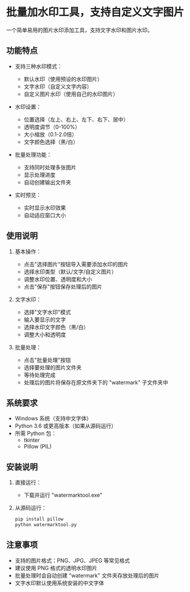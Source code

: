 # 批量加水印工具，支持自定义文字图片


一个简单易用的图片水印添加工具，支持文字水印和图片水印。

## 功能特点

- 支持三种水印模式：
  - 默认水印（使用预设的水印图片）
  - 文字水印（自定义文字内容）
  - 自定义图片水印（使用自己的水印图片）

- 水印设置：
  - 位置选择（左上、右上、左下、右下、居中）
  - 透明度调节（0-100%）
  - 大小缩放（0.1-2.0倍）
  - 文字颜色选择（黑/白）

- 批量处理功能：
  - 支持同时处理多张图片
  - 显示处理进度
  - 自动创建输出文件夹

- 实时预览：
  - 实时显示水印效果
  - 自动适应窗口大小

## 使用说明

1. 基本操作：
   - 点击"选择图片"按钮导入需要添加水印的图片
   - 选择水印类型（默认/文字/自定义图片）
   - 调整水印位置、透明度和大小
   - 点击"保存"按钮保存处理后的图片

2. 文字水印：
   - 选择"文字水印"模式
   - 输入要显示的文字
   - 选择水印文字颜色（黑/白）
   - 调整大小和透明度

3. 批量处理：
   - 点击"批量处理"按钮
   - 选择要处理的图片文件夹
   - 等待处理完成
   - 处理后的图片将保存在原文件夹下的 "watermark" 子文件夹中

## 系统要求

- Windows 系统（支持中文字体）
- Python 3.6 或更高版本（如果从源码运行）
- 所需 Python 包：
  - tkinter
  - Pillow (PIL)

## 安装说明

1. 直接运行：
   - 下载并运行 "watermarktool.exe"

2. 从源码运行：
   ```bash
   pip install pillow
   python watermarktool.py
   ```

## 注意事项

- 支持的图片格式：PNG、JPG、JPEG 等常见格式
- 建议使用 PNG 格式的透明水印图片
- 批量处理时会自动创建 "watermark" 文件夹存放处理后的图片
- 文字水印默认使用系统安装的中文字体
